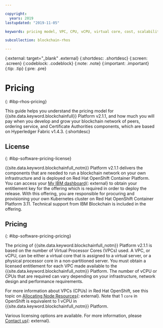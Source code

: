 ```yaml
---

copyright:
  years: 2019
lastupdated: "2019-11-05"

keywords: pricing model, VPC, CPU, vCPU, virtual core, cost, scalability, estimation, optimize your cost

subcollection: blockchain-rhos

---
```


{:external: target="_blank" .external}
{:shortdesc: .shortdesc}
{:screen: .screen}
{:codeblock: .codeblock}
{:note: .note}
{:important: .important}
{:tip: .tip}
{:pre: .pre}

# Pricing
{: #ibp-rhos-pricing}

This guide helps you understand the pricing model for {{site.data.keyword.blockchainfull}} Platform v2.1.1, and how much you will pay when you develop and grow your blockchain network of peers, ordering service, and Certificate Authorities components, which are based on Hyperledger Fabric v1.4.3.
{:shortdesc}

## License
{: #ibp-software-pricing-license}

{{site.data.keyword.blockchainfull_notm}} Platform v2.1.1 delivers the components that are needed to run a blockchain network on your own infrastructure and is deployed on Red Hat OpenShift Container Platform.  You can access your [My IBM dashboard](https://myibm.ibm.com/dashboard/){: external} to obtain your entitlement key for the offering which is required in order to deploy the release. With this offering, you are responsible for procuring and provisioning your own Kubernetes cluster on Red Hat OpenShift Container Platform 3.11. Technical support from IBM Blockchain is included in the offering.

## Pricing
{: #ibp-software-pricing-pricing}

The pricing of {{site.data.keyword.blockchainfull_notm}} Platform v2.1.1 is based on the number of Virtual Processor Cores (VPCs) used. A VPC, or vCPU, can be either a virtual core that is assigned to a virtual server, or a physical processor core in a non-partitioned server. You must obtain a licensed entitlement for each VPC made available to the {{site.data.keyword.blockchainfull_notm}} Platform. The number of vCPU or CPUs that are required can vary depending on your infrastructure, network design and performance requirements.

For more information about VPCs (CPUs) in Red Hat OpenShift, see this topic on [Allocating Node Resources](https://docs.openshift.com/container-platform/3.11/admin_guide/allocating_node_resources.html){: external}.
Note that 1 `core` in OpenShift is equivalent to 1 vCPU in {{site.data.keyword.blockchainfull_notm}} Platform.



Various licensing options are available. For more information, please [Contact us](https://www.ibm.com/account/reg/us-en/signup?formid=urx-37672){: external}.
